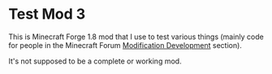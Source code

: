 # Test Mod 3
This is Minecraft Forge 1.8 mod that I use to test various things (mainly code for people in the Minecraft Forum [Modification Development](http://www.minecraftforum.net/forums/mapping-and-modding/minecraft-mods/modification-development) section).

It's not supposed to be a complete or working mod.